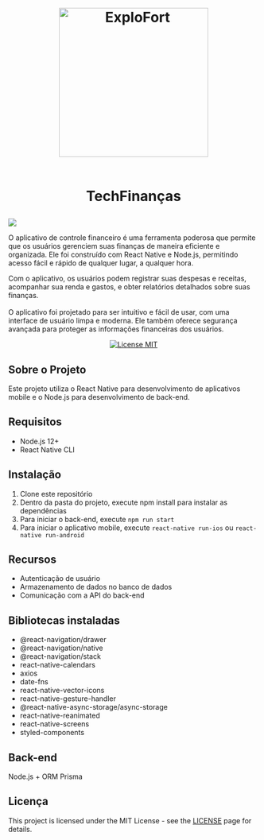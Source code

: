 <h1 align="center">
<br>
  <img src="https://user-images.githubusercontent.com/79226722/214984183-5a4bf8d9-466f-4eff-a47a-66f133cfe419.png" alt="ExploFort" width="300">

<br>
<br>

TechFinanças
</h1>

<img src="https://user-images.githubusercontent.com/79226722/214984539-490cc7b9-54d8-4cee-878f-228fd4f8620a.png">

<p> O aplicativo de controle financeiro é uma ferramenta poderosa que permite que os usuários gerenciem suas 
finanças de maneira eficiente e organizada. Ele foi construído com React Native e Node.js, permitindo acesso fácil e rápido de qualquer 
lugar, a qualquer hora.<br/>

Com o aplicativo, os usuários podem registrar suas despesas e receitas,
acompanhar sua renda e gastos, e obter relatórios detalhados sobre suas finanças.
<br/><br/>
O aplicativo foi projetado para ser intuitivo e fácil de usar, com uma interface de usuário limpa e moderna.
Ele também oferece segurança avançada para proteger as informações financeiras dos usuários.
</p>

<p align="center">
  <a href="https://opensource.org/licenses/MIT">
    <img src="https://img.shields.io/badge/License-MIT-blue.svg" alt="License MIT">
  </a>
</p>


## Sobre o Projeto

Este projeto utiliza o React Native para desenvolvimento de aplicativos mobile e o Node.js para desenvolvimento de back-end.

## Requisitos
 * Node.js 12+
 * React Native CLI

## Instalação
1. Clone este repositório
2. Dentro da pasta do projeto, execute npm install para instalar as dependências
3. Para iniciar o back-end, execute `npm run start`
4. Para iniciar o aplicativo mobile, execute `react-native run-ios` ou `react-native run-android`

## Recursos
* Autenticação de usuário
* Armazenamento de dados no banco de dados
* Comunicação com a API do back-end

## Bibliotecas instaladas
- @react-navigation/drawer
- @react-navigation/native
- @react-navigation/stack
- react-native-calendars
- axios
- date-fns
- react-native-vector-icons
- react-native-gesture-handler
- @react-native-async-storage/async-storage
- react-native-reanimated
- react-native-screens
- styled-components

## Back-end
 Node.js + ORM Prisma

## Licença

This project is licensed under the MIT License - see the [LICENSE](https://opensource.org/licenses/MIT) page for details.
